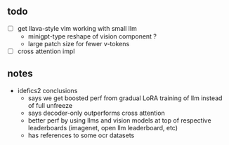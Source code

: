 ## todo
- [ ] get llava-style vlm working with small llm 
    * minigpt-type reshape of vision component ? 
    * large patch size for fewer v-tokens
- [ ] cross attention impl

## notes 
* idefics2 conclusions
    * says we get boosted perf from gradual LoRA training of llm instead of full unfreeze
    * says decoder-only outperforms cross attention
    * better perf by using llms and vision models at top of respective leaderboards (imagenet, open llm leaderboard, etc)
    * has references to some ocr datasets

